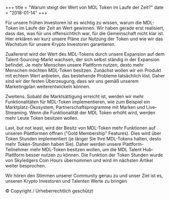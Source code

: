 +++
title = "Warum steigt der Wert von MDL Token im Laufe der Zeit?"
date = "2018-01-14"
+++


Für unsere frühen Investoren ist es wichtig zu wissen, warum die MDL-Token im Laufe der Zeit an Wert gewinnen. Wir haben gerade erst realisiert, dass das, was für uns offensichtlich war, für die Gemeinschaft nicht klar ist. Hier erklären wir kurz unsere Pläne zur Nutzung der Token und wie wir das Wachstum für unsere Krypto Investoren garantieren.

Zuallererst wird der Wert des MDL-Tokens durch unsere Expansion auf dem Talent-Sourcing-Markt wachsen, der sich selbst ständig in der Expansion befindet. Je mehr Menschen unsere Plattform nutzen, desto mehr Menschen möchten MDL-Token besitzen. Zunächst wollen wir ein Produkt mit echtem Wert anbieten, das bestehende Probleme tatsächlich löst. Daher sind wir der festen Überzeugung, dass wir uns gemäß unserem Marketingplan weiterentwickeln können.

Zweitens. Sobald die Marktsättigung erreicht ist, werden wir mehr Funktionalitäten für MDL-Token implementieren, wie zum Beispiel ein Marktplatz-Ökosystem, Partnerschaftsprogramme mit Marken und Live-Streaming. Wenn die Funktionalität der MDL Token erhöht wird, werden mehr Leute Token besitzen wollen.

Last, but not least, wird der Besitz von MDL-Token mehr Funktionen auf unseren Plattformen öffnen ("Gold Membership" Features). Dies wird über Token Stunden implementiert (je länger Sie Ihre MDL-Tokens halten, desto mehr Token-Stunden haben Sie). Daher werden unsere Plattform-Teilnehmer mehr MDL-Token besitzen wollen, um die MDL Talent Hub-Plattform besser nutzen zu können. Die Funktion der Token Stunden wurde von Skyledgers Coin Hours übernommen und wird im nächsten Artikel weiter besprochen.

Wir hören den Stimmen unserer Community genau zu und unser Ziel ist es, unseren Krypto Investoren und Talenten Werte zu bringen

© Copyright / Urheberrechtlich geschützt

